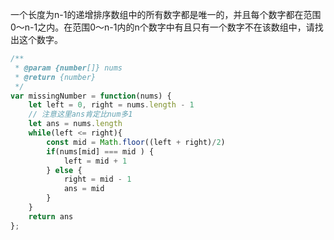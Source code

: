 一个长度为n-1的递增排序数组中的所有数字都是唯一的，并且每个数字都在范围0～n-1之内。在范围0～n-1内的n个数字中有且只有一个数字不在该数组中，请找出这个数字。

```js
/**
 * @param {number[]} nums
 * @return {number}
 */
var missingNumber = function(nums) {
    let left = 0, right = nums.length - 1
    // 注意这里ans肯定比num多1
    let ans = nums.length
    while(left <= right){
        const mid = Math.floor((left + right)/2)
        if(nums[mid] === mid ) {
            left = mid + 1
        } else {
            right = mid - 1
            ans = mid
        }
    }
    return ans
};
```